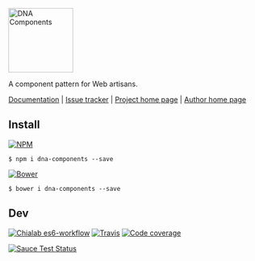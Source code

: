<a href="http://dna.chialab.io" target="_blank"><img src="https://cdn.rawgit.com/Chialab/dna-design/master/logos/logo-full.svg" alt="DNA Components" width="128"></a>

A component pattern for Web artisans.

[Documentation](http://dna.chialab.io/docs) | [Issue tracker](https://github.com/Chialab/dna/issues) | [Project home page](http://dna.chialab.io) | [Author home page](http://www.chialab.com)

## Install

[![NPM](https://img.shields.io/npm/v/dna-components.svg)](https://www.npmjs.com/package/dna-components)
```
$ npm i dna-components --save
```
[![Bower](https://img.shields.io/bower/v/dna-components.svg)](https://github.com/chialab/dna)
```
$ bower i dna-components --save
```

## Dev

[![Chialab es6-workflow](https://img.shields.io/badge/project-es6--workflow-lightgrey.svg)](https://github.com/Chialab/es6-workflow)
[![Travis](https://img.shields.io/travis/Chialab/dna.svg?maxAge=2592000)](https://travis-ci.org/Chialab/dna)
[![Code coverage](https://codecov.io/gh/Chialab/dna/branch/master/graph/badge.svg)](https://codecov.io/gh/Chialab/dna)

[![Sauce Test Status](https://saucelabs.com/browser-matrix/chialab-sl-003.svg)](https://saucelabs.com/u/chialab-sl-003)
